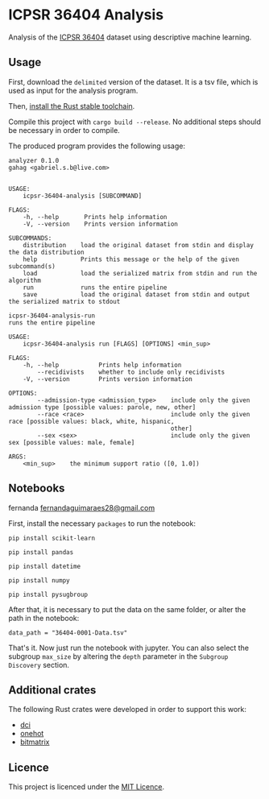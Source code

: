# ICPSR 36404 Analysis

Analysis of the [ICPSR 36404](https://www.icpsr.umich.edu/web/ICPSR/studies/36404) dataset
using descriptive machine learning.

## Usage

First, download the `delimited` version of the dataset. It is a tsv file, which is used as
input for the analysis program.

Then, [install the Rust stable toolchain](https://www.rust-lang.org/tools/install).

Compile this project with `cargo build --release`. No additional steps should be necessary
in order to compile.

The produced program provides the following usage:

```
analyzer 0.1.0
gahag <gabriel.s.b@live.com>


USAGE:
    icpsr-36404-analysis [SUBCOMMAND]

FLAGS:
    -h, --help       Prints help information
    -V, --version    Prints version information

SUBCOMMANDS:
    distribution    load the original dataset from stdin and display the data distribution
    help            Prints this message or the help of the given subcommand(s)
    load            load the serialized matrix from stdin and run the algorithm
    run             runs the entire pipeline
    save            load the original dataset from stdin and output the serialized matrix to stdout
```

```
icpsr-36404-analysis-run 
runs the entire pipeline

USAGE:
    icpsr-36404-analysis run [FLAGS] [OPTIONS] <min_sup>

FLAGS:
    -h, --help           Prints help information
        --recidivists    whether to include only recidivists
    -V, --version        Prints version information

OPTIONS:
        --admission-type <admission_type>    include only the given admission type [possible values: parole, new, other]
        --race <race>                        include only the given race [possible values: black, white, hispanic,
                                             other]
        --sex <sex>                          include only the given sex [possible values: male, female]

ARGS:
    <min_sup>    the minimum support ratio ([0, 1.0])
```

## Notebooks
fernanda <fernandaguimaraes28@gmail.com>

First, install the necessary `packages` to run the notebook:

`pip install scikit-learn`

`pip install pandas`

`pip install datetime`

`pip install numpy`

`pip install pysugbroup`

After that, it is necessary to put the data on the same folder, or alter the path in the notebook:

`data_path = "36404-0001-Data.tsv"`

That's it. Now just run the notebook with jupyter. You can also select the subgroup
`max_size` by altering the `depth` parameter in the `Subgroup Discovery` section.



## Additional crates

The following Rust crates were developed in order to support this work:
- [dci](https://docs.rs/dci/)
- [onehot](https://docs.rs/onehot/)
- [bitmatrix](https://docs.rs/bitmatrix/)

## Licence

This project is licenced under the [MIT Licence](http://opensource.org/licenses/MIT).
